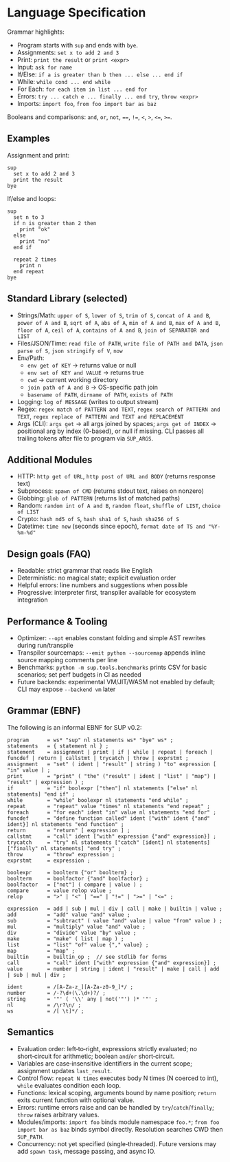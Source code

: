 Language Specification
======================

Grammar highlights:
- Program starts with `sup` and ends with `bye`.
- Assignments: `set x to add 2 and 3`
- Print: `print the result` or `print <expr>`
- Input: `ask for name`
- If/Else: `if a is greater than b then ... else ... end if`
- While: `while cond ... end while`
- For Each: `for each item in list ... end for`
- Errors: `try ... catch e ... finally ... end try`, `throw <expr>`
- Imports: `import foo`, `from foo import bar as baz`

Booleans and comparisons: `and`, `or`, `not`, `==`, `!=`, `<`, `>`, `<=`, `>=`.

Examples
--------
Assignment and print:
```
sup
  set x to add 2 and 3
  print the result
bye
```

If/else and loops:
```
sup
  set n to 3
  if n is greater than 2 then
    print "ok"
  else
    print "no"
  end if

  repeat 2 times
    print n
  end repeat
bye
```

Standard Library (selected)
---------------------------
- Strings/Math: `upper of S`, `lower of S`, `trim of S`, `concat of A and B`, `power of A and B`, `sqrt of A`, `abs of A`, `min of A and B`, `max of A and B`, `floor of A`, `ceil of A`, `contains of A and B`, `join of SEPARATOR and LIST`
- Files/JSON/Time: `read file of PATH`, `write file of PATH and DATA`, `json parse of S`, `json stringify of V`, `now`
- Env/Path:
  - `env get of KEY` -> returns value or null
  - `env set of KEY and VALUE` -> returns true
  - `cwd` -> current working directory
  - `join path of A and B` -> OS-specific path join
  - `basename of PATH`, `dirname of PATH`, `exists of PATH`
- Logging: `log of MESSAGE` (writes to output stream)
- Regex: `regex match of PATTERN and TEXT`, `regex search of PATTERN and TEXT`, `regex replace of PATTERN and TEXT and REPLACEMENT`
- Args (CLI): `args get` -> all args joined by spaces; `args get of INDEX` -> positional arg by index (0-based), or null if missing. CLI passes all trailing tokens after file to program via `SUP_ARGS`.

Additional Modules
------------------
- HTTP: `http get of URL`, `http post of URL and BODY` (returns response text)
- Subprocess: `spawn of CMD` (returns stdout text, raises on nonzero)
- Globbing: `glob of PATTERN` (returns list of matched paths)
- Random: `random int of A and B`, `random float`, `shuffle of LIST`, `choice of LIST`
- Crypto: `hash md5 of S`, `hash sha1 of S`, `hash sha256 of S`
- Datetime: `time now` (seconds since epoch), `format date of TS and "%Y-%m-%d"`

Design goals (FAQ)
------------------
- Readable: strict grammar that reads like English
- Deterministic: no magical state; explicit evaluation order
- Helpful errors: line numbers and suggestions when possible
- Progressive: interpreter first, transpiler available for ecosystem integration

Performance & Tooling
---------------------
- Optimizer: `--opt` enables constant folding and simple AST rewrites during run/transpile
- Transpiler sourcemaps: `--emit python --sourcemap` appends inline source mapping comments per line
- Benchmarks: `python -m sup.tools.benchmarks` prints CSV for basic scenarios; set perf budgets in CI as needed
- Future backends: experimental VM/JIT/WASM not enabled by default; CLI may expose `--backend vm` later

Grammar (EBNF)
--------------
The following is an informal EBNF for SUP v0.2:

```
program      = ws* "sup" nl statements ws* "bye" ws* ;
statements   = { statement nl } ;
statement    = assignment | print | if | while | repeat | foreach | funcdef | return | callstmt | trycatch | throw | exprstmt ;
assignment   = "set" ( ident | "result" | string ) "to" expression [ "in" value ] ;
print        = "print" ( "the" ("result" | ident | "list" | "map") | "result" | expression ) ;
if           = "if" boolexpr ["then"] nl statements ["else" nl statements] "end if" ;
while        = "while" boolexpr nl statements "end while" ;
repeat       = "repeat" value "times" nl statements "end repeat" ;
foreach      = "for each" ident "in" value nl statements "end for" ;
funcdef      = "define function called" ident ["with" ident {"and" ident}] nl statements "end function" ;
return       = "return" [ expression ] ;
callstmt     = "call" ident ["with" expression {"and" expression}] ;
trycatch     = "try" nl statements ["catch" [ident] nl statements] ["finally" nl statements] "end try" ;
throw        = "throw" expression ;
exprstmt     = expression ;

boolexpr     = boolterm {"or" boolterm} ;
boolterm     = boolfactor {"and" boolfactor} ;
boolfactor   = ["not"] ( compare | value ) ;
compare      = value relop value ;
relop        = ">" | "<" | "==" | "!=" | ">=" | "<=" ;

expression   = add | sub | mul | div | call | make | builtin | value ;
add          = "add" value "and" value ;
sub          = "subtract" ( value "and" value | value "from" value ) ;
mul          = "multiply" value "and" value ;
div          = "divide" value "by" value ;
make         = "make" ( list | map ) ;
list         = "list" "of" value {"," value} ;
map          = "map" ;
builtin      = builtin_op ;  // see stdlib for forms
call         = "call" ident ["with" expression {"and" expression}] ;
value        = number | string | ident | "result" | make | call | add | sub | mul | div ;

ident        = /[A-Za-z_][A-Za-z0-9_]*/ ;
number       = /-?\d+(\.\d+)?/ ;
string       = '"' ( '\\' any | not('"') )* '"' ;
nl           = /\r?\n/ ;
ws           = /[ \t]*/ ;
```

Semantics
---------
- Evaluation order: left‑to‑right, expressions strictly evaluated; no short‑circuit for arithmetic; boolean `and`/`or` short‑circuit.
- Variables are case‑insensitive identifiers in the current scope; assignment updates `last_result`.
- Control flow: `repeat N times` executes body N times (N coerced to int), `while` evaluates condition each loop.
- Functions: lexical scoping, arguments bound by name position; `return` exits current function with optional value.
- Errors: runtime errors raise and can be handled by `try`/`catch`/`finally`; `throw` raises arbitrary values.
- Modules/imports: `import foo` binds module namespace `foo.*`; `from foo import bar as baz` binds symbol directly. Resolution searches CWD then `SUP_PATH`.
- Concurrency: not yet specified (single‑threaded). Future versions may add `spawn task`, message passing, and async IO.


